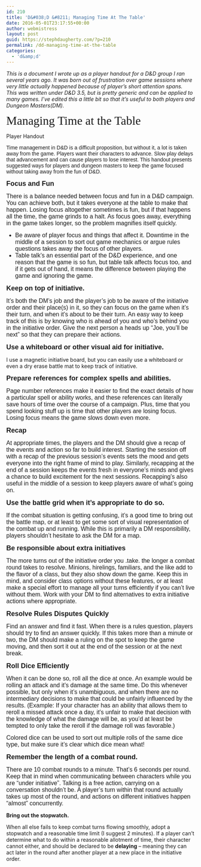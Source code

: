 ```yaml
---
id: 210
title: 'D&#038;D &#8211; Managing Time At The Table'
date: 2016-05-01T23:17:55+00:00
author: webmistress
layout: post
guid: https://stephdaugherty.com/?p=210
permalink: /dd-managing-time-at-the-table
categories:
  - 'd&amp;d'
---
```

_This is a document I wrote up as a player handout for a D&D group I ran several years ago. It was born out of frustration over game sessions where very little actually happened because of player&#8217;s short attention spans.  This was written under D&D 3.5, but is pretty generic and can be applied to many games. I&#8217;ve edited this a little bit so that it&#8217;s useful to both players and Dungeon Masters(DM)._

<span style="font-family: Arial Black;"><span style="font-size: xx-large;">Managing Time at the Table</span></span>

Player Handout

<span style="font-family: Arial,sans-serif;">Time management in D&D is a difficult proposition, but without it, a lot is taken away from the game. Players want their characters to advance. Slow play delays that advancement and can cause players to lose interest. This handout presents suggested ways for players and dungeon masters to keep the game focused without taking away from the fun of D&D.</span>

<span style="font-family: Arial,sans-serif;"><span style="font-size: large;"><b>Focus and Fun</b></span></span>

<span style="font-family: Arial,sans-serif;"><span style="font-size: medium;">There is a balance needed between focus and fun in a D&D campaign. You can achieve both, but it takes everyone at the table to make that happen. Losing focus altogether sometimes is fun, but if that happens all the time, the game grinds to a halt. As focus goes away, everything in the game takes longer, so the problem magnifies itself quickly.</span></span>

  * <span style="font-family: Arial,sans-serif;"><span style="font-size: medium;">Be aware of player focus and things that affect it. Downtime in the middle of a session to sort out game mechanics or argue rules questions takes away the focus of other players.</span></span>
  * <span style="font-family: Arial,sans-serif;"><span style="font-size: medium;">Table talk&#8217;s an essential part of the D&D experience, and one reason that the game is so fun, but table talk affects focus too, and if it gets out of hand, it means the difference between playing the game and ignoring the game.</span></span>

<span style="font-family: Arial,sans-serif;"><span style="font-size: large;"><b>Keep on top of initiative.</b></span></span>

<span style="font-family: Arial,sans-serif;"><span style="font-size: medium;">It&#8217;s both the DM&#8217;s job and the player&#8217;s job to be aware of the initiative order and their place(s) in it, so they can focus on the game when it&#8217;s their turn, and when it&#8217;s about to be their turn. An easy way to keep track of this is by knowing who is ahead of you and who&#8217;s behind you in the initiative order. Give the next person a heads up &#8220;Joe, you&#8217;ll be next&#8221; so that they can prepare their actions.</span></span>

<span style="font-family: Arial,sans-serif;"><span style="font-size: large;"><b>Use a whiteboard or other visual aid for initiative.</b></span></span>

I use a magnetic initiative board, but you can easily use a whiteboard or even a dry erase battle mat to keep track of initiative.

<span style="font-family: Arial,sans-serif;"><span style="font-size: large;"><b>Prepare references for complex spells and abilities.</b></span></span>

<span style="font-family: Arial,sans-serif;"><span style="font-size: medium;">Page number references make it easier to find the exact details of how a particular spell or ability works, and these references can literally save hours of time over the course of a campaign. Plus, time that you spend looking stuff up is time that other players are losing focus. Losing focus means the game slows down even more.</span></span>

<span style="font-family: Arial,sans-serif;"><span style="font-size: large;"><b>Recap</b></span></span>

<span style="font-family: Arial,sans-serif;"><span style="font-size: medium;">At appropriate times, the players and the DM should give a recap of the events and action so far to build interest. Starting the session off with a recap of the previous session&#8217;s events sets the mood and gets everyone into the right frame of mind to play. Similarly, recapping at the end of a session keeps the events fresh in everyone&#8217;s minds and gives a chance to build excitement for the next sessions. Recapping&#8217;s also useful in the middle of a session to keep players aware of what&#8217;s going on.</span></span>

<span style="font-family: Arial,sans-serif;"><span style="font-size: large;"><b>Use the battle grid when it&#8217;s appropriate to do so.</b></span></span>

<span style="font-family: Arial,sans-serif;"><span style="font-size: medium;">If the combat situation is getting confusing, it&#8217;s a good time to bring out the battle map, or at least to get some sort of visual representation of the combat up and running. While this is primarily a DM responsibility, players shouldn&#8217;t hesitate to ask the DM for a map.</span></span>

<span style="font-family: Arial,sans-serif;"><span style="font-size: large;"><b>Be responsible about extra initiatives</b></span></span>

<span style="font-family: Arial,sans-serif;"><span style="font-size: medium;">The more turns out of the initiative order you .take. the longer a combat round takes to resolve. Minions, hirelings, familiars, and the like add to the flavor of a class, but they also show down the game. Keep this in mind, and consider class options without these features, or at least make a special effort to manage all your turns efficiently if you can&#8217;t live without them. Work with your DM to find alternatives to extra initiative actions where appropriate.</span></span>

<span style="font-family: Arial,sans-serif;"><span style="font-size: large;"><b>Resolve Rules Disputes Quickly</b></span></span>

<span style="font-family: Arial,sans-serif;"><span style="font-size: medium;">Find an answer and find it fast. When there is a rules question, players should try to find an answer quickly. If this takes more than a minute or two, the DM should make a ruling on the spot to keep the game moving, and then sort it out at the end of the session or at the next break.</span></span>

<span style="font-family: Arial,sans-serif;"><span style="font-size: large;"><b>Roll Dice Efficiently</b></span></span>

<span style="font-family: Arial,sans-serif;"><span style="font-size: medium;">When it can be done so, roll all the dice at once. An example would be rolling an attack and it&#8217;s damage at the same time. Do this whenever possible, but only when it&#8217;s unambiguous, and when there are no intermediary decisions to make that could be unfairly influenced by the results. (Example: If your character has an ability that allows them to reroll a missed attack once a day, it&#8217;s unfair to make that decision with the knowledge of what the damage will be, as you&#8217;d at least be tempted to only take the reroll if the damage roll was favorable.)</span></span>

<span style="font-family: Arial,sans-serif;"><span style="font-size: medium;">Colored dice can be used to sort out multiple rolls of the same dice type, but make sure it&#8217;s clear which dice mean what!</span></span>

<span style="font-family: Arial,sans-serif;"><span style="font-size: large;"><b>Remember the length of a combat round.</b></span></span>

<span style="font-family: Arial,sans-serif;"><span style="font-size: medium;">There are 10 combat rounds to a minute. That&#8217;s 6 seconds per round. Keep that in mind when communicating between characters while you are &#8220;under initiative&#8221;. Talking is a free action, carrying on a conversation shouldn&#8217;t be. A player&#8217;s turn within that round actually takes up most of the round, and actions on different initiatives happen &#8220;almost&#8221; concurrently.</span></span>

**Bring out the stopwatch.**

When all else fails to keep combat turns flowing smoothly, adopt a stopwatch and a reasonable time limit (I suggest 2 minutes). If a player can&#8217;t determine what to do within a reasonable allotment of time, their character cannot either, and should be declared to be **delaying** &#8211; meaning they can act later in the round after another player at a new place in the initiative order.